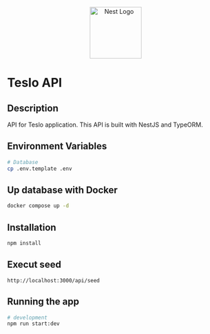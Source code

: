 <p align="center">
  <a href="http://nestjs.com/" target="blank"><img src="https://nestjs.com/img/logo-small.svg" width="120" alt="Nest Logo" /></a>
</p>

# Teslo API

## Description

API for Teslo application. This API is built with NestJS and TypeORM.

## Environment Variables

```bash
# Database
cp .env.template .env
```

## Up database with Docker

```bash
docker compose up -d
```

## Installation

```bash
npm install
```

## Execut seed

```
http://localhost:3000/api/seed
```

## Running the app

```bash
# development
npm run start:dev
```

